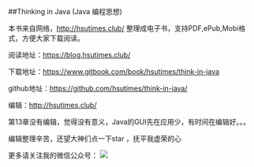 
##Thinking in Java (Java 编程思想)


本书来自网络，http://hsutimes.club/ 整理成电子书，支持PDF,ePub,Mobi格式，方便大家下载阅读。

阅读地址：https://blog.hsutimes.club/

下载地址：https://www.gitbook.com/book/hsutimes/think-in-java

github地址：https://github.com/hsutimes/think-in-java/

编辑：http://hsutimes.club/

第13章没有编辑，觉得没有意义，Java的GUI先在应用少，有时间在编辑好。。。

编辑整理辛苦，还望大神们点一下star ，抚平我虚荣的心

更多请关注我的微信公众号：
![](https://static.xmt.cn/7220457916677120304.png)

